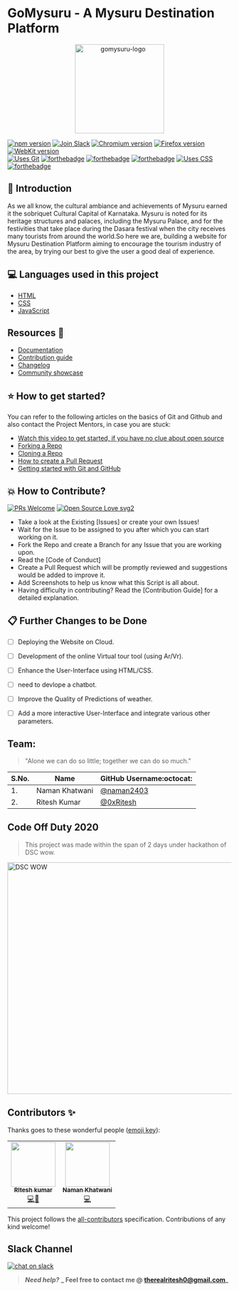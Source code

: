 # GoMysuru - A Mysuru Destination Platform 
<p align="center">
<a href="https://imgbb.com/"><img  src="https://i.ibb.co/x5LcFS8/gomysuru-logo.png" alt="gomysuru-logo"   height="200" border="0"></a>


<!-- ALL-CONTRIBUTORS-BADGE:START - Do not remove or modify this section -->

<!-- ALL-CONTRIBUTORS-BADGE:END -->

[![npm version](https://img.shields.io/npm/v/playwright.svg?style=flat)](https://www.npmjs.com/package/playwright) [![Join Slack](https://img.shields.io/badge/join-slack-infomational)](https://join.slack.com/t/newworkspace-lea5369/shared_invite/zt-k72rpozl-jWUMJ25jHnT9iqcodl1xzg) <!-- GEN:chromium-version-badge -->[![Chromium version](https://img.shields.io/badge/chromium-89.0.4344.0-blue.svg?logo=google-chrome)](https://www.chromium.org/Home)<!-- GEN:stop --> <!-- GEN:firefox-version-badge -->[![Firefox version](https://img.shields.io/badge/firefox-84.0b9-blue.svg?logo=mozilla-firefox)](https://www.mozilla.org/en-US/firefox/new/)<!-- GEN:stop --> [![WebKit version](https://img.shields.io/badge/webkit-14.0-blue.svg?logo=safari)](https://webkit.org/)
<br>
[![Uses Git](https://forthebadge.com/images/badges/uses-git.svg)](https://forthebadge.com)
[![forthebadge](https://forthebadge.com/images/badges/built-by-developers.svg)](https://forthebadge.com)
[![forthebadge](https://forthebadge.com/images/badges/uses-html.svg)](https://forthebadge.com)
[![forthebadge](https://forthebadge.com/images/badges/made-with-javascript.svg)](https://forthebadge.com)
 [![Uses CSS](https://forthebadge.com/images/badges/uses-css.svg)](https://forthebadge.com)
[![forthebadge](https://forthebadge.com/images/badges/built-with-love.svg)](https://forthebadge.com)


## 📌 Introduction
As we all know, the cultural ambiance and achievements of Mysuru earned it the sobriquet Cultural 
Capital of Karnataka. Mysuru is noted for its heritage structures and palaces, including 
the Mysuru Palace, and for the festivities that take place during the Dasara festival 
when the city receives many tourists from around the world.So here we are, building a website for Mysuru Destination Platform aiming to encourage the tourism industry of the area, by trying our best to give the user a good deal of experience.



## 💻 Languages used in this project

- [HTML](https://www.w3.org/TR/html52/)
- [CSS](https://developer.mozilla.org/en-US/docs/Web/CSS)
- [JavaScript](https://github.com/HarshCasper/Rotten-Scripts/tree/master/JavaScript)


## Resources 🤗
- [Documentation](https://www.w3.org/TR/html52/)
- [Contribution guide](https://www.w3.org/TR/html52/)
- [Changelog](https://www.w3.org/TR/html52/)
- [Community showcase](https://www.w3.org/TR/html52/)



## ⭐ How to get started?

You can refer to the following articles on the basics of Git and Github and also contact the Project Mentors, in case you are stuck:

- [Watch this video to get started, if you have no clue about open source](https://youtu.be/SL5KKdmvJ1U)
- [Forking a Repo](https://help.github.com/en/github/getting-started-with-github/fork-a-repo)
- [Cloning a Repo](https://help.github.com/en/desktop/contributing-to-projects/creating-a-pull-request)
- [How to create a Pull Request](https://opensource.com/article/19/7/create-pull-request-github)
- [Getting started with Git and GitHub](https://towardsdatascience.com/getting-started-with-git-and-github-6fcd0f2d4ac6)

## 💥 How to Contribute?

[![PRs Welcome](https://img.shields.io/badge/PRs-welcome-brightgreen.svg?style=flat-square)](http://makeapullrequest.com)
[![Open Source Love svg2](https://badges.frapsoft.com/os/v2/open-source.svg?v=103)](https://github.com/ellerbrock/open-source-badges/)

- Take a look at the Existing [Issues] or create your own Issues!
- Wait for the Issue to be assigned to you after which you can start working on it.
- Fork the Repo and create a Branch for any Issue that you are working upon.
- Read the [Code of Conduct]
- Create a Pull Request which will be promptly reviewed and suggestions would be added to improve it.
- Add Screenshots to help us know what this Script is all about.
- Having difficulty in contributing? Read the [Contribution Guide] for a detailed explanation.

## 📋 Further Changes to be Done

- [ ] Deploying the Website on Cloud.
- [ ] Development of the online Virtual tour tool (using Ar/Vr).
- [ ] Enhance the User-Interface using HTML/CSS.
- [ ] need to devlope a chatbot.
- [ ] Improve the Quality of Predictions of weather.
- [ ] Add a more interactive User-Interface and integrate various other parameters.


## Team:

> "Alone we can do so little; together we can do so much."

| S.No. | Name  | GitHub Username:octocat: |
| ---------------  | --------------- | --------------- |
| 1. | Naman Khatwani | [@naman2403](https://github.com/naman2403) |
| 2. | Ritesh Kumar | [@0xRitesh](https://github.com/0xRitesh)  |



## Code Off Duty 2020
> This project was made within the span of 2 days under hackathon of DSC wow.

<a href="https://gdsc.community.dev/events/details/developer-student-clubs-university-of-petroleum-energy-studies-presents-dsc-wow-indias-biggest-collaboration-prizes-worth-10-lakhs/" target="_blank" rel="noopener">
<img src="https://i.ibb.co/pKjNzy2/maxresdefault.jpg" alt='DSC WOW' width='1280' height='520'>
</a>

## Contributors ✨

Thanks goes to these wonderful people ([emoji key](https://allcontributors.org/docs/en/emoji-key)):

<!-- ALL-CONTRIBUTORS-LIST:START - Do not remove or modify this section -->
<!-- prettier-ignore-start -->
<!-- markdownlint-disable -->
<table>
  <tbody><tr>
    <td align="center"><a href="https://www.linkedin.com/in/heyritesh"><img alt="" src="https://media-exp1.licdn.com/dms/image/C4D03AQFiX97An5hzOQ/profile-displayphoto-shrink_400_400/0/1609770257872?e=1615420800&v=beta&t=GR3YKOc8TEdzgyaMbMiBin6n7YirjV-MxFtG_p80yx4" width="100px;"><br><sub><b>RItesh kumar</b></sub></a><br><a href="https://github.com/wordssaysalot/GoMysuru" title="Code and design">💻🎨</a></td>
         <td align="center"><a href="https://www.linkedin.com/in/naman-khatwani-6695ba1a7/"><img alt="" src="https://media-exp1.licdn.com/dms/image/C4E03AQGr9ys-5L_Pgg/profile-displayphoto-shrink_400_400/0/1608458833222?e=1615420800&v=beta&t=jUutTNoxrvQi4I_bob_SF473xHzQbd9uKDSeB0YavNI" width="100px;"><br><sub><b>Naman Khatwani</b></sub></a><br><a href="https://github.com/wordssaysalot/GoMysuru" title="Code">💻</a></td>
  </tr>
</tbody></table>


<!-- markdownlint-enable -->
<!-- prettier-ignore-end -->
<!-- ALL-CONTRIBUTORS-LIST:END -->

This project follows the [all-contributors](https://github.com/all-contributors/all-contributors) specification. Contributions of any kind welcome!

## Slack Channel
[![chat on slack](https://img.shields.io/badge/chat-on%20slack-brightgreen)](https://join.slack.com/t/codeinnworkspace/shared_invite/zt-hncwfhlc-uZ48U49lBxBLKh_Xd1aXxQ)
<!-- [https://join.slack.com/t/gomysuru/shared_invite/zt-k72rpozl-jWUMJ25jHnT9iqcodl1xzg)-->
                                                                                      

> ***_Need help?_***
>**_ Feel free to contact me @ [therealritesh0@gmail.com](mailto:therealritesh0@gmail.com?Subject=Mysuru-Destination-Platform)_**



